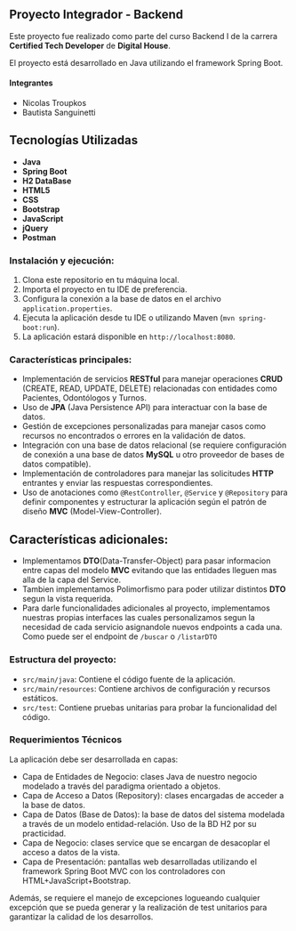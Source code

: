 ## Proyecto Integrador - Backend

Este proyecto fue realizado como parte del curso Backend I de la carrera __Certified Tech Developer__ de __Digital House__.

El proyecto está desarrollado en Java utilizando el framework Spring Boot.

#### __Integrantes__
- Nicolas Troupkos
- Bautista Sanguinetti

## Tecnologías Utilizadas

- __Java__
- __Spring Boot__
- __H2 DataBase__
- __HTML5__
- __CSS__
- __Bootstrap__
- __JavaScript__
- __jQuery__
- __Postman__

### Instalación y ejecución:

1. Clona este repositorio en tu máquina local.
2. Importa el proyecto en tu IDE de preferencia.
3. Configura la conexión a la base de datos en el archivo `application.properties`.
4. Ejecuta la aplicación desde tu IDE o utilizando Maven (`mvn spring-boot:run`).
5. La aplicación estará disponible en `http://localhost:8080`.


### Características principales:

- Implementación de servicios __RESTful__ para manejar operaciones __CRUD__ (CREATE, READ, UPDATE, DELETE) relacionadas con entidades como Pacientes, Odontólogos y Turnos.
- Uso de __JPA__ (Java Persistence API) para interactuar con la base de datos.
- Gestión de excepciones personalizadas para manejar casos como recursos no encontrados o errores en la validación de datos.
- Integración con una base de datos relacional (se requiere configuración de conexión a una base de datos __MySQL__ u otro proveedor de bases de datos compatible).
- Implementación de controladores para manejar las solicitudes __HTTP__ entrantes y enviar las respuestas correspondientes.
- Uso de anotaciones como `@RestController`, `@Service` y `@Repository` para definir componentes y estructurar la aplicación según el patrón de diseño __MVC__ (Model-View-Controller).

## Características adicionales:

- Implementamos __DTO__(Data-Transfer-Object) para pasar informacion entre capas del modelo __MVC__ evitando que las entidades lleguen mas alla de la capa del Service.
- Tambien implementamos Polimorfismo para poder utilizar distintos __DTO__ segun la vista requerida.
- Para darle funcionalidades adicionales al proyecto, implementamos nuestras propias interfaces las cuales personalizamos segun la necesidad de cada servicio asignandole nuevos endpoints a cada una. Como puede ser el endpoint de `/buscar` o `/listarDTO`



### Estructura del proyecto:

- `src/main/java`: Contiene el código fuente de la aplicación.
- `src/main/resources`: Contiene archivos de configuración y recursos estáticos.
- `src/test`: Contiene pruebas unitarias para probar la funcionalidad del código.

### Requerimientos Técnicos

La aplicación debe ser desarrollada en capas:

- Capa de Entidades de Negocio: clases Java de nuestro negocio modelado a través del paradigma orientado a objetos.
- Capa de Acceso a Datos (Repository): clases encargadas de acceder a la base de datos.
- Capa de Datos (Base de Datos): la base de datos del sistema modelada a través de un modelo entidad-relación. Uso de la BD H2 por su practicidad.
- Capa de Negocio: clases service que se encargan de desacoplar el acceso a datos de la vista.
- Capa de Presentación: pantallas web desarrolladas utilizando el framework Spring Boot MVC con los controladores con HTML+JavaScript+Bootstrap.

Además, se requiere el manejo de excepciones logueando cualquier excepción que se pueda generar y la realización de test unitarios para garantizar la calidad de los desarrollos.